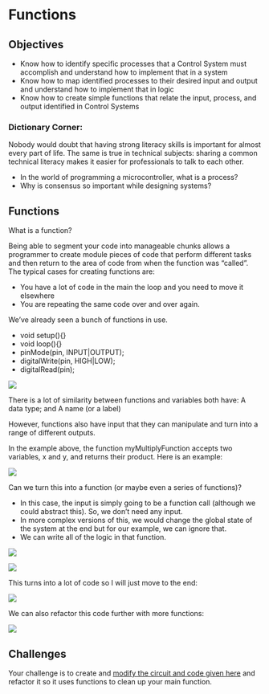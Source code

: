 # Functions

## Objectives

* Know how to identify specific processes that a Control System must accomplish and understand how to implement that in a system
* Know how to map identified processes to their desired input and output and understand how to implement that in logic 
* Know how to create simple functions that relate the input, process, and output identified in Control Systems

### Dictionary Corner:

Nobody would doubt that having strong literacy skills is important for almost every part of life. The same is true in technical subjects: sharing a common technical literacy makes it easier for professionals to talk to each other. 

* In the world of programming a microcontroller, what is a process? 
* Why is consensus so important while designing systems? 



## Functions

What is a function? 

Being able to segment your code into manageable chunks allows a programmer to create module pieces of code that perform different tasks and then return to the area of code from when the function was “called”. The typical cases for creating functions are: 

* You have a lot of code in the main the loop and you need to move it elsewhere
* You are repeating the same code over and over again. 

We’ve already seen a bunch of functions in use. 
* void setup(){}
* void loop(){}
* pinMode(pin, INPUT|OUTPUT);
* digitalWrite(pin, HIGH|LOW);
* digitalRead(pin);

![](img/2021-10-10-13-20-07.png)

There is a lot of similarity between functions and variables both have: 
A data type; and
A name (or a label)

However, functions also have input that they can manipulate and turn into a range of different outputs. 

In the example above, the function myMultiplyFunction accepts two variables, x and y, and returns their product. Here is an example: 


![](img/2021-10-10-13-20-33.png)

Can we turn this into a function (or maybe even a series of functions)? 
* In this case, the input is simply going to be a function call (although we could abstract this). So, we don’t need any input. 
* In more complex versions of this, we would change the global state of the system at the end but for our example, we can ignore that. 
* We can write all of the logic in that function.


![](img/2021-10-10-13-21-12.png)

![](img/2021-10-10-13-21-51.png)

This turns into a lot of code so I will just move to the end: 

![](img/2021-10-10-13-22-35.png)


We can also refactor this code further with more functions: 

![](img/2021-10-10-13-23-03.png)

## Challenges

Your challenge is to create and [modify the circuit and code given here](files/TrafficLight.ino) and refactor it so it uses functions to clean up your main function. 

